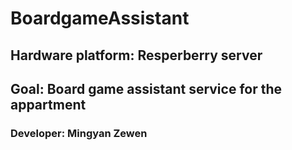 # BoardgameAssistant

## Hardware platform: Resperberry server
## Goal: Board game assistant service for the appartment

### Developer: Mingyan Zewen               
